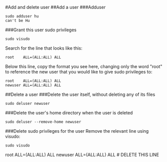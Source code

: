 #Add and delete user
##Add a user
###Adduser
```
sudo adduser hu
can't be Hu
```
###Grant this user sudo privileges
```
sudo visudo
```
Search for the line that looks like this:
```
root    ALL=(ALL:ALL) ALL
```
Below this line, copy the format you see here, changing only the word "root" to reference the new user that you would like to give sudo privileges to:
```
root    ALL=(ALL:ALL) ALL
newuser ALL=(ALL:ALL) ALL
```
##Delete a user
###Delete the user itself, without deleting any of its files
```
sudo deluser newuser
```
###Delete the user's home directory when the user is deleted
```
sudo deluser --remove-home newuser
```
###Delete sudo privileges for the user
Remove the relevant line using visudo:
```
sudo visudo
```
root    ALL=(ALL:ALL) ALL
newuser ALL=(ALL:ALL) ALL   # DELETE THIS LINE
```